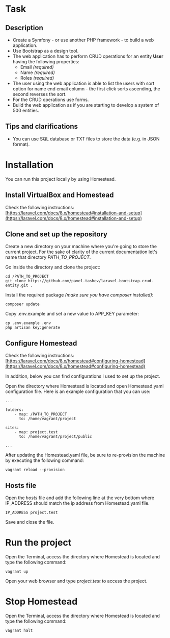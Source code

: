 # Task
## Description
* Create a Symfony - or use another PHP framework - to build a web application.
* Use Bootstrap as a design tool.
* The web application has to perform CRUD operations for an entity **User** having the following properties:
    * Email _(required)_
    * Name _(required)_
    * Roles _(required)_
* The user using the web application is able to list the users with sort option for name end email column - 
the first click sorts ascending, the second reverses the sort.
* For the CRUD operations use forms.
* Build the web application as if you are starting to develop a system of 500 entities.

## Tips and clarifications
* You can use SQL database or TXT files to store the data (e.g. in JSON format).

# Installation
You can run this project locally by using Homestead. 

## Install VirtualBox and Homestead
Check the following instructions:
[https://laravel.com/docs/8.x/homestead#installation-and-setup](https://laravel.com/docs/8.x/homestead#installation-and-setup)

## Clone and set up the repository
Create a new directory on your machine where you're going to store the current project. For the sake of clarity
of the current documentation let's name that directory _PATH_TO_PROJECT_.

Go inside the directory and clone the project:

```
cd /PATH_TO_PROJECT
git clone https://github.com/pavel-tashev/laravel-bootstrap-crud-entity.git .
```

Install the required package _(make sure you have composer installed)_:
```
composer update
```

Copy .env.example and set a new value to APP_KEY parameter:
```
cp .env.example .env
php artisan key:generate
```


## Configure Homestead
Check the following instructions: 
[https://laravel.com/docs/8.x/homestead#configuring-homestead](https://laravel.com/docs/8.x/homestead#configuring-homestead)

In addition, below you can find configurations I used to set up the project.

Open the directory where Homestead is located and open Homestead.yaml configuration file. Here is an example 
configuration that you can use:

```
...

folders:    
    - map: /PATH_TO_PROJECT
      to: /home/vagrant/project

sites:    
    - map: project.test
      to: /home/vagrant/project/public
      
...
```
After updating the Homestead.yaml file, be sure to re-provision the machine by executing the following command:
```
vagrant reload --provision
```

## Hosts file
Open the _hosts_ file and add the following line at the very bottom where IP_ADDRESS should match the ip address 
from Homestead.yaml file.
```
IP_ADDRESS project.test
```
Save and close the file.

# Run the project
Open the Terminal, access the directory where Homestead is located and type the following command:
```
vagrant up
```

Open your web browser and type _project.test_ to access the project.

# Stop Homestead
Open the Terminal, access the directory where Homestead is located and type the following command:
```
vagrant halt
```
